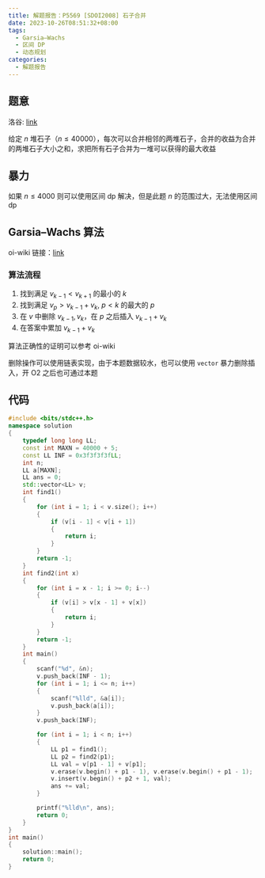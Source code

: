 ```yaml
---
title: 解题报告：P5569 [SDOI2008] 石子合并
date: 2023-10-26T08:51:32+08:00
tags:
  - Garsia–Wachs
  - 区间 DP
  - 动态规划
categories:
  - 解题报告
---
```

## 题意

洛谷: [link](https://www.luogu.com.cn/problem/P5569)

给定 $n$ 堆石子（$n \le 40000$），每次可以合并相邻的两堆石子，合并的收益为合并的两堆石子大小之和，求把所有石子合并为一堆可以获得的最大收益

<!-- more -->

## 暴力

如果 $n \le 4000$ 则可以使用区间 dp 解决，但是此题 $n$ 的范围过大，无法使用区间 dp

## Garsia–Wachs 算法

oi-wiki 链接：[link](https://oi-wiki.net/misc/garsia-wachs/)

### 算法流程

1. 找到满足 $v_{k - 1} < v_{k + 1}$ 的最小的 $k$
2. 找到满足 $v_p > v_{k - 1} + v_{k}, \ p < k$ 的最大的 $p$
3. 在 $v$ 中删除 $v_{k - 1}, v_{k}$，在 $p$ 之后插入 $v_{k - 1} + v_k$
4. 在答案中累加 $v_{k - 1} + v_{k}$

算法正确性的证明可以参考 oi-wiki

删除操作可以使用链表实现，由于本题数据较水，也可以使用 `vector` 暴力删除插入，开 O2 之后也可通过本题

## 代码

```cpp
#include <bits/stdc++.h>
namespace solution
{
    typedef long long LL;
    const int MAXN = 40000 + 5;
    const LL INF = 0x3f3f3f3fLL;
    int n;
    LL a[MAXN];
    LL ans = 0;
    std::vector<LL> v;
    int find1()
    {
        for (int i = 1; i < v.size(); i++)
        {
            if (v[i - 1] < v[i + 1])
            {
                return i;
            }
        }
        return -1;
    }
    int find2(int x)
    {
        for (int i = x - 1; i >= 0; i--)
        {
            if (v[i] > v[x - 1] + v[x])
            {
                return i;
            }
        }
        return -1;
    }
    int main()
    {
        scanf("%d", &n);
        v.push_back(INF - 1);
        for (int i = 1; i <= n; i++)
        {
            scanf("%lld", &a[i]);
            v.push_back(a[i]);
        }
        v.push_back(INF);

        for (int i = 1; i < n; i++)
        {
            LL p1 = find1();
            LL p2 = find2(p1);
            LL val = v[p1 - 1] + v[p1];
            v.erase(v.begin() + p1 - 1), v.erase(v.begin() + p1 - 1);
            v.insert(v.begin() + p2 + 1, val);
            ans += val;
        }

        printf("%lld\n", ans);
        return 0;
    }
}
int main()
{
    solution::main();
    return 0;
}
```
